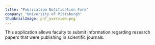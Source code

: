 ```yaml
---
title: "Publication Notification Form"
company: "University of Pittsburgh"
thumbnailImage: pnf_overview.png
---
```


This application allows faculty to submit information regarding research papers that were publishing in scientific journals.
